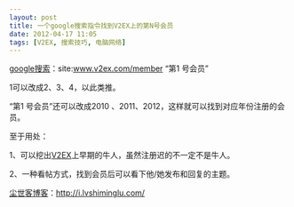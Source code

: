 ```yaml
---
layout: post
title: 一个google搜索指令找到V2EX上的第N号会员
date: 2012-04-17 11:05
tags: [V2EX, 搜索技巧, 电脑网络]
---
```

<a href="http://i.lvshiminglu.com/blog/122.html" target="_blank">google搜索</a>：site:www.v2ex.com/member “第1 号会员”

1可以改成2、3、4，以此类推。

“第1 号会员”还可以改成2010 、2011、2012，这样就可以找到对应年份注册的会员。

至于用处：

1、可以挖出<a href="http://www.v2ex.com/" target="_blank">V2EX</a>上早期的牛人，虽然注册迟的不一定不是牛人。

2、一种看帖方式，找到会员后可以看下他/她发布和回复的主题。

<a href="http://i.lvshiminglu.com/">尘世客博客</a>：<a href="http://i.lvshiminglu.com/">http://i.lvshiminglu.com/</a>

